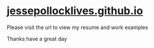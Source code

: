 # [jessepollocklives.github.io](https://jessepollocklives.github.io/index.html)

Please visit the url to view my resume and work examples

Thanks have a great day



